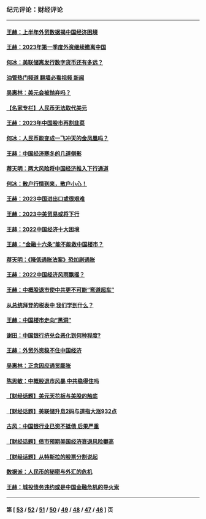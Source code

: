 ### 纪元评论：财经评论
---
#### [王赫：上半年外贸数据揭中国经济困境](../../pages/nsc1026/n14034198.md?07190330) 
#### [王赫：2023年第一季度外资继续撤离中国](../../pages/nsc1026/n13988870.md?07190330) 
#### [何冰：美联储离发行数字货币还有多远？](../../pages/nsc1026/n13986109.md?07190330) 
#### [油管热门频道 翻墙必看视频 新闻](ok?07190330)
#### [吴惠林：美元会被抛弃吗？](../../pages/nsc1026/n13984087.md?07190330) 
#### [【名家专栏】人民币无法取代美元](../../pages/nsc1026/n13974270.md?07190330) 
#### [王赫：2023年中国股市再割韭菜](../../pages/nsc1026/n13965334.md?07190330) 
#### [何冰：人民币能变成一飞冲天的金凤凰吗？](../../pages/nsc1026/n13964999.md?07190330) 
#### [王赫：中国经济寒冬的几道侧影](../../pages/nsc1026/n13932953.md?07190330) 
#### [蒋天明：两大风险将中国经济推入下行通道](../../pages/nsc1026/n13929820.md?07190330) 
#### [何冰：散户行情到来，散户小心！](../../pages/nsc1026/n13928308.md?07190330) 
#### [王赫：2023中国进出口或很艰难](../../pages/nsc1026/n13911515.md?07190330) 
#### [王赫：2023中美贸易或将下行](../../pages/nsc1026/n13899005.md?07190330) 
#### [王赫：2022中国经济十大困境](../../pages/nsc1026/n13883766.md?07190330) 
#### [王赫：“金融十六条”能不能救中国楼市？](../../pages/nsc1026/n13868431.md?07190330) 
#### [蒋天明：《降低通胀法案》恐加剧通胀](../../pages/nsc1026/n13806996.md?07190330) 
#### [王赫：2022中国经济风雨飘摇？](../../pages/nsc1026/n13803207.md?07190330) 
#### [王赫：中概股退市使中共更不可能“弯道超车”](../../pages/nsc1026/n13802858.md?07190330) 
#### [从总统拜登的税表中 我们学到什么？](../../pages/nsc1026/n13773081.md?07190330) 
#### [王赫：中国楼市走向“黑洞”](../../pages/nsc1026/n13770647.md?07190330) 
#### [谢田：中国银行挤兑会恶化到何种程度?](../../pages/nsc1026/n13766965.md?07190330) 
#### [王赫：外贸外资稳不住中国经济](../../pages/nsc1026/n13753933.md?07190330) 
#### [吴惠林：正念因应通货膨胀](../../pages/nsc1026/n13750350.md?07190330) 
#### [陈思敏：中概股退市风暴 中共稳得住吗](../../pages/nsc1026/n13738978.md?07190330) 
#### [【财经话题】美元天花板与美股的触底](../../pages/nsc1026/n13736495.md?07190330) 
#### [【财经话题】美联储升息2码与道指大涨932点](../../pages/nsc1026/n13727377.md?07190330) 
#### [古风：中国银行业已资不抵债 后果严重](../../pages/nsc1026/n13726111.md?07190330) 
#### [【财经话题】债市预期美国经济衰退风险攀高](../../pages/nsc1026/n13698043.md?07190330) 
#### [【财经话题】从特斯拉的股票分割说起](../../pages/nsc1026/n13679733.md?07190330) 
#### [数据派：人民币的秘密与外汇的危机](../../pages/nsc1026/n13667092.md?07190330) 
#### [王赫：城投债务违约或是中国金融危机的导火索](../../pages/nsc1026/n13665322.md?07190330) 

---
#### 第 [ [53](./53.md?07190330) / [52](./52.md?07190330) / [51](./51.md?07190330) / [50](./50.md?07190330) / [49](./49.md?07190330) / [48](./48.md?07190330) / [47](./47.md?07190330) / [46](./46.md?07190330) ] 页
